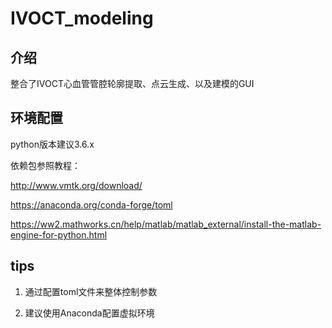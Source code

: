 # IVOCT_modeling

## 介绍
整合了IVOCT心血管管腔轮廓提取、点云生成、以及建模的GUI

## 环境配置

python版本建议3.6.x

依赖包参照教程：

http://www.vmtk.org/download/

https://anaconda.org/conda-forge/toml

https://ww2.mathworks.cn/help/matlab/matlab_external/install-the-matlab-engine-for-python.html

## tips

1. 通过配置toml文件来整体控制参数

2. 建议使用Anaconda配置虚拟环境
